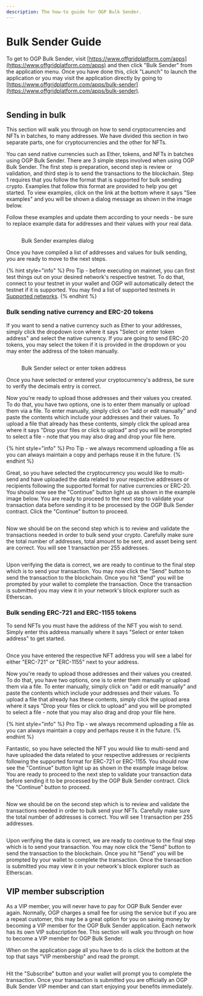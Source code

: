 ```yaml
---
description: The how-to guide for OGP Bulk Sender.
---
```


# Bulk Sender Guide

To get to OGP Bulk Sender, visit [https://www.offgridplatform.com/apps](https://www.offgridplatform.com/apps) and then click "Bulk Sender" from the application menu. Once you have done this, click "Launch" to launch the application or you may visit the application directly by going to [https://www.offgridplatform.com/apps/bulk-sender](https://www.offgridplatform.com/apps/bulk-sender).

<figure><img src="../../.gitbook/assets/ogpbsdemo1 (1).png" alt=""><figcaption></figcaption></figure>

## Sending in bulk

This section will walk you through on how to send cryptocurrencies and NFTs in batches, to many addresses. We have divided this section in two separate parts, one for cryptocurrencies and the other for NFTs.

You can send native currencies such as Ether, tokens, and NFTs in batches using OGP Bulk Sender. There are 3 simple steps involved when using OGP Bulk Sender. The first step is preparation, second step is review or validation, and third step is to send the transactions to the blockchain. Step 1 requires that you follow the format that is supported for bulk sending crypto. Examples that follow this format are provided to help you get started. To view examples, click on the link at the bottom where it says "See examples" and you will be shown a dialog message as shown in the image below.

Follow these examples and update them according to your needs - be sure to replace example data for addresses and their values with your real data.

<figure><img src="../../.gitbook/assets/ogpbsdemo2.png" alt=""><figcaption><p>Bulk Sender examples dialog</p></figcaption></figure>

Once you have compiled a list of addresses and values for bulk sending, you are ready to move to the next steps.

{% hint style="info" %}
Pro Tip - before executing on mainnet, you can first test things out on your desired network's respective testnet. To do that, connect to your testnet in your wallet and OGP will automatically detect the testnet if it is supported. You may find a list of supported testnets in [Supported networks](../../supported-networks.md).
{% endhint %}

### Bulk sending native currency and ERC-20 tokens

If you want to send a native currency such as Ether to your addresses, simply click the dropdown icon where it says "Select or enter token address" and select the native currency. If you are going to send ERC-20 tokens, you may select the token if it is provided in the dropdown or you may enter the address of the token manually.

<figure><img src="../../.gitbook/assets/ogpbsdemo3.png" alt=""><figcaption><p>Bulk Sender select or enter token address</p></figcaption></figure>

Once you have selected or entered your cryptocurrency's address, be sure to verify the decimals entry is correct.&#x20;

Now you're ready to upload those addresses and their values you created. To do that, you have two options, one is to enter them manually or upload them via a file. To enter manually, simply click on "add or edit manually" and paste the contents which include your addresses and their values. To upload a file that already has these contents, simply click the upload area where it says "Drop your files or click to upload" and you will be prompted to select a file - note that you may also drag and drop your file here.

{% hint style="info" %}
Pro Tip - we always recommend uploading a file as you can always maintain a copy and perhaps reuse it in the future.
{% endhint %}

Great, so you have selected the cryptocurrency you would like to multi-send and have uploaded the data related to your respective addresses or recipients following the supported format for native currencies or ERC-20. You should now see the "Continue" button light up as shown in the example image below. You are ready to proceed to the next step to validate your transaction data before sending it to be processed by the OGP Bulk Sender contract. Click the "Continue" button to proceed.

<figure><img src="../../.gitbook/assets/ogpbsdemo4.png" alt=""><figcaption></figcaption></figure>

Now we should be on the second step which is to review and validate the transactions needed in order to bulk send your crypto. Carefully make sure the total number of addresses, total amount to be sent, and asset being sent are correct. You will see 1 transaction per 255 addresses.

<figure><img src="../../.gitbook/assets/ogpbsdemo5.png" alt=""><figcaption></figcaption></figure>

Upon verifying the data is correct, we are ready to continue to the final step which is to send your transaction. You may now click the "Send" button to send the transaction to the blockchain. Once you hit "Send" you will be prompted by your wallet to complete the transaction. Once the transaction is submitted you may view it in your network's block explorer such as Etherscan.

### Bulk sending ERC-721 and ERC-1155 tokens

To send NFTs you must have the address of the NFT you wish to send. Simply enter this address manually where it says "Select or enter token address" to get started.&#x20;

<figure><img src="../../.gitbook/assets/ogpbsdemo7.png" alt=""><figcaption></figcaption></figure>

Once you have entered the respective NFT address you will see a label for either "ERC-721" or "ERC-1155" next to your address.&#x20;

Now you're ready to upload those addresses and their values you created. To do that, you have two options, one is to enter them manually or upload them via a file. To enter manually, simply click on "add or edit manually" and paste the contents which include your addresses and their values. To upload a file that already has these contents, simply click the upload area where it says "Drop your files or click to upload" and you will be prompted to select a file - note that you may also drag and drop your file here.

{% hint style="info" %}
Pro Tip - we always recommend uploading a file as you can always maintain a copy and perhaps reuse it in the future.
{% endhint %}

Fantastic, so you have selected the NFT you would like to multi-send and have uploaded the data related to your respective addresses or recipients following the supported format for ERC-721 or ERC-1155. You should now see the "Continue" button light up as shown in the example image below. You are ready to proceed to the next step to validate your transaction data before sending it to be processed by the OGP Bulk Sender contract. Click the "Continue" button to proceed.

<figure><img src="../../.gitbook/assets/ogpbsdemo8.png" alt=""><figcaption></figcaption></figure>

Now we should be on the second step which is to review and validate the transactions needed in order to bulk send your NFTs. Carefully make sure the total number of addresses is correct. You will see 1 transaction per 255 addresses.

<figure><img src="../../.gitbook/assets/ogpbsdemo9.png" alt=""><figcaption></figcaption></figure>

Upon verifying the data is correct, we are ready to continue to the final step which is to send your transaction. You may now click the "Send" button to send the transaction to the blockchain. Once you hit "Send" you will be prompted by your wallet to complete the transaction. Once the transaction is submitted you may view it in your network's block explorer such as Etherscan.

## VIP member subscription

As a VIP member, you will never have to pay for OGP Bulk Sender ever again. Normally, OGP charges a small fee for using the service but if you are a repeat customer, this may be a great option for you on saving money by becoming a VIP member for the OGP Bulk Sender application. Each network has its own VIP subscription fee. This section will walk you through on how to become a VIP member for OGP Bulk Sender.

When on the application page all you have to do is click the bottom at the top that says "VIP membership" and read the prompt.

<figure><img src="../../.gitbook/assets/ogpbsdemo6.png" alt=""><figcaption></figcaption></figure>

Hit the "Subscribe" button and your wallet will prompt you to complete the transaction. Once your transaction is submitted you are officially an OGP Bulk Sender VIP member and can start enjoying your benefits immediately.
